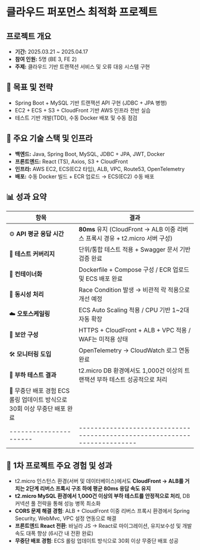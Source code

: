 # 클라우드 퍼포먼스 최적화 프로젝트 

## 프로젝트 개요

* **기간:** 2025.03.21 ~ 2025.04.17
* **참여 인원:** 5명 (BE 3, FE 2)
* **주제:** 클라우드 기반 트랜잭션 서비스 및 오류 대응 시스템 구현

## 🎯 목표 및 전략

* Spring Boot + MySQL 기반 트랜잭션 API 구현 (JDBC + JPA 병행)
* EC2 + ECS + S3 + CloudFront 기반 AWS 인프라 전반 실습
* 테스트 기반 개발(TDD), 수동 Docker 배포 및 수동 점검

## 🔧 주요 기술 스택 및 인프라

* **백엔드:** Java, Spring Boot, MySQL, JDBC + JPA, JWT, Docker
* **프론트엔드:** React (TS), Axios, S3 + CloudFront
* **인프라:** AWS EC2, ECS(EC2 타입), ALB, VPC, Route53, OpenTelemetry
* **배포:** 수동 Docker 빌드 + ECR 업로드 → ECS(EC2) 수동 배포

## 📊 성과 요약

| 항목                  | 결과                                                                    |
| ------------------- | ---------------------------------------------------------------------   |
| ⚙️ **API 평균 응답 시간** | **80ms** 유지 (CloudFront → ALB 이중 리버스 프록시 경유 + t2.micro 서버 구성)  |
| 💬 **테스트 커버리지**     | 단위/통합 테스트 적용 + Swagger 문서 기반 검증 완료                            |
| 🐳 **컨테이너화**        | Dockerfile + Compose 구성 / ECR 업로드 및 ECS 배포 완료                     |
| 🧪 **동시성 처리**       | Race Condition 발생 → 비관적 락 적용으로 개선 예정                            |
| ☁️ **오토스케일링**       | ECS Auto Scaling 적용 / CPU 기반 1\~2대 자동 확장                          |
| 🔐 **보안 구성**        | HTTPS + CloudFront + ALB + VPC 적용 / WAF는 미적용 상태                     |
| 🛠 **모니터링 도입**      | OpenTelemetry → CloudWatch 로그 연동 완료                                  |
| 🧪 **부하 테스트 결과**    | t2.micro DB 환경에서도 1,000건 이상의 트랜잭션 부하 테스트 성공적으로 처리           |
| 🚀 무중단 배포 경험	ECS 롤링 업데이트 방식으로 30회 이상 무중단 배포 완료                                      |
| ----------------------|-------------------------------------------------------------------------|                                               
  
## 🚀 1차 프로젝트 주요 경험 및 성과

* t2.micro 인스턴스 환경(서버 및 데이터베이스)에서도 **CloudFront → ALB를 거치는 2단계 리버스 프록시 구조 하에 평균 80ms 응답 속도 유지**
* **t2.micro MySQL 환경에서 1,000건 이상의 부하 테스트를 안정적으로 처리**, DB 커넥션 풀 전략을 통해 성능 병목 최소화
* **CORS 문제 해결 경험**: ALB + CloudFront 이중 리버스 프록시 환경에서 Spring Security, WebMvc, VPC 설정 연동으로 해결
* **프론트엔드 React 전환**: 바닐라 JS → React로 마이그레이션, 유지보수성 및 개발 속도 대폭 향상 (6시간 내 전환 완료)
* **무중단 배포 경험**: ECS 롤링 업데이트 방식으로 30회 이상 무중단 배포 성공
